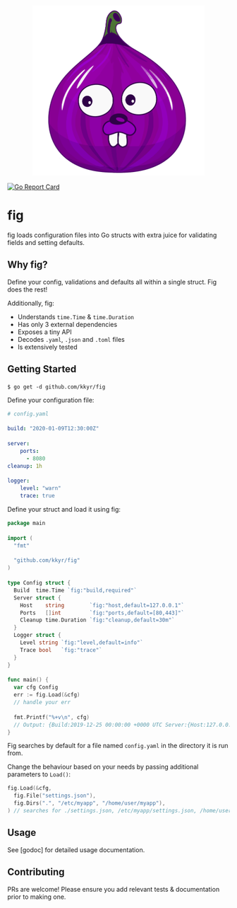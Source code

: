 <p align="center">
    <img src="img/fig.logo.png" alt="fig" title="fig" height="384" />
</p>

[![Go Report Card](https://goreportcard.com/badge/github.com/kkyr/fig)](https://goreportcard.com/report/github.com/kkyr/fig)

# fig

fig loads configuration files into Go structs with extra juice for validating fields and setting defaults.

## Why fig?

Define your config, validations and defaults all within a single struct. Fig does the rest!

Additionally, fig:

- Understands `time.Time` & `time.Duration`
- Has only 3 external dependencies
- Exposes a tiny API
- Decodes `.yaml`, `.json` and `.toml` files
- Is extensively tested

## Getting Started

`$ go get -d github.com/kkyr/fig`

Define your configuration file:

```yaml
# config.yaml

build: "2020-01-09T12:30:00Z"

server:
    ports:
      - 8080
cleanup: 1h

logger:
    level: "warn"
    trace: true
```

Define your struct and load it using fig:

```go
package main

import (
  "fmt"

  "github.com/kkyr/fig"
)

type Config struct {
  Build  time.Time `fig:"build,required"`
  Server struct {
    Host    string        `fig:"host,default=127.0.0.1"`
    Ports   []int         `fig:"ports,default=[80,443]"`
    Cleanup time.Duration `fig:"cleanup,default=30m"`
  }
  Logger struct {
    Level string `fig:"level,default=info"`
    Trace bool   `fig:"trace"`
  }
}

func main() {
  var cfg Config
  err := fig.Load(&cfg)
  // handle your err
  
  fmt.Printf("%+v\n", cfg)
  // Output: {Build:2019-12-25 00:00:00 +0000 UTC Server:{Host:127.0.0.1 Ports:[8080] Cleanup:1h0m0s} Logger:{Level:warn Trace:true}}
}
```

Fig searches by default for a file named `config.yaml` in the directory it is run from.

Change the behaviour based on your needs by passing additional parameters to `Load()`:

```go
fig.Load(&cfg,
  fig.File("settings.json"),
  fig.Dirs(".", "/etc/myapp", "/home/user/myapp"),
) // searches for ./settings.json, /etc/myapp/settings.json, /home/user/myapp/settings.json

```

## Usage

See [godoc] for detailed usage documentation.

## Contributing

PRs are welcome! Please ensure you add relevant tests & documentation prior to making one.
